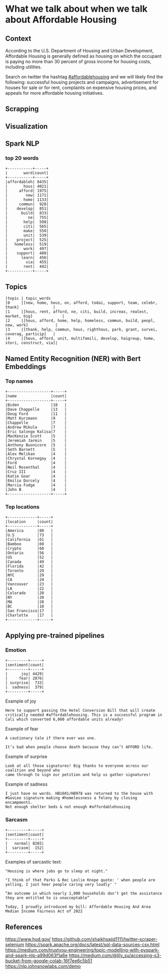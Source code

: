 
# What we talk about when we talk about Affordable Housing

## Context

According to the U.S. Department of Housing and Urban Development, Affordable Housing is generally defined as housing on which the occupant is paying no more than 30 percent of gross income for housing costs, including utilities.

Search on twitter the hashtag [#affordablehousing](https://twitter.com/search?q=%23affordablehousing&src=typed_query&f=live) and we will likely find the following: successful housing projects and campaigns, advertisement for houses for sale or for rent, complaints on expensive housing prices, and appeals for more affordable housing initiatives.

## Scrapping

## Visualization


## Spark NLP


### top 20 words

```
+-----------+-----+
|       word|count|
+-----------+-----+
|affordableh| 8435|
|       hous| 4021|
|     afford| 1975|
|        new| 1171|
|       home| 1133|
|     commun|  928|
|    develop|  851|
|      build|  833|
|         ne|  755|
|       help|  598|
|       citi|  565|
|       make|  550|
|       unit|  539|
|    project|  525|
|   homeless|  519|
|       work|  497|
|    support|  480|
|      learn|  456|
|        via|  455|
|       rent|  442|
+-----------+-----+
```

## Topics

```
|topic | topic_words  
|0     |[new, home, hous, on, afford, todai, support, team, celebr, thank]               |
|1     |[hous, rent, afford, ne, citi, build, increas, realest, market, big]             |
|2     |[hous, afford, home, help, homeless, commun, build, peopl, new, work]            |
|3     |[thank, help, commun, hous, righthous, park, grant, survei, coverag, particip]   |
|4     |[hous, afford, unit, multifamili, develop, haigroup, home, stori, construct, via]|
```

## Named Entity Recognition (NER) with Bert Embeddings

### Top names
```
+-------------------+-----+
|name               |count|
+-------------------+-----+
|Biden              |18   |
|Dave Chappelle     |13   |
|Doug Ford          |11   |
|Matt Kurzmann      |9    |
|Chappelle          |7    |
|Andrew Mikula      |7    |
|Eric Salongo Kalisa|7    |
|MacKenzie Scott    |5    |
|Jeremiah Jarmin    |5    |
|Anthony Buonicore  |5    |
|Seth Barnett       |5    |
|Alex Melikan       |4    |
|Chrystal Kornegay  |4    |
|Ford               |4    |
|Neil Rosenthal     |4    |
|Cruz III           |4    |
|Katie Goar         |4    |
|Emilio Dorcely     |4    |
|Marcia Fudge       |4    |
|John B             |4    |
+-------------------+-----+
```
### Top locations

```
+-------------+-----+
|location     |count|
+-------------+-----+
|America      |88   |
|U.S          |73   |
|California   |61   |
|Bamboo       |60   |
|Crypto       |60   |
|Ontario      |56   |
|US           |52   |
|Canada       |49   |
|Florida      |42   |
|Toronto      |29   |
|NYC          |29   |
|CA           |24   |
|Vancouver    |23   |
|LA           |22   |
|Colorado     |20   |
|NY           |20   |
|MA           |20   |
|BC           |18   |
|San Francisco|17   |
|Charlotte    |17   |
+-------------+-----+
```

## Applying pre-trained pipelines
### Emotion
```
+---------+-----+
|sentiment|count|
+---------+-----+
|      joy| 4429|
|     fear| 2876|
| surprise|  733|
|  sadness|  379|
+---------+-----+
```

Example of joy
```
Here to support passing the Hotel Conversion Bill that will create critically needed #affordablehousing. This is a successful program in Cali which converted 6,000 affordable units already!
```

Example of fear
```
A cautionary tale if there ever was one.

It’s bad when people choose death because they can’t AFFORD life.
```

Example of surprise
```
Look at all those signatures! Big thanks to everyone across our coalition and beyond who 
came through to sign our petition and help us gather signatures!
```

Example of sadness
```
I just have no words. HB1601/HB978 was returned to the house with  
#GovLee signature making #homelessness a felony by closing encampments. 
Not enough shelter beds & not enough #affordablehousing 
```

### Sarcasm

```
+---------+-----+
|sentiment|count|
+---------+-----+
|   normal| 8265|
|  sarcasm|  152|
+---------+-----+
```

Examples of sarcastic text:
```
"Housing is where jobs go to sleep at night."

"I think of that Parks & Rec Leslie Knope quote: ' when people are yelling, I just hear people caring very loudly' "

“An outcome in which nearly 1,000 households don’t get the assistance they are entitled to is unacceptable”

Today, I proudly introduced my bill: Affordable Housing And Area Median Income Fairness Act of 2022
```

## References
https://www.hud.gov/
https://github.com/shaikhsajid1111/twitter-scraper-selenium
https://spark.apache.org/docs/latest/sql-data-sources-csv.html
https://medium.com/trustyou-engineering/topic-modelling-with-pyspark-and-spark-nlp-a99d063f1a6e
https://medium.com/@lily_su/accessing-s3-bucket-from-google-colab-16f7ee6c5b51
https://nlp.johnsnowlabs.com/demo

